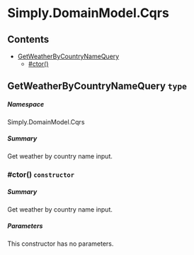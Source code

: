 <a name='assembly'></a>
# Simply.DomainModel.Cqrs

## Contents

- [GetWeatherByCountryNameQuery](#T-Simply-DomainModel-Cqrs-GetWeatherByCountryNameQuery 'Simply.DomainModel.Cqrs.GetWeatherByCountryNameQuery')
  - [#ctor()](#M-Simply-DomainModel-Cqrs-GetWeatherByCountryNameQuery-#ctor-Simply-DomainModel-GetCountriesInput- 'Simply.DomainModel.Cqrs.GetWeatherByCountryNameQuery.#ctor(Simply.DomainModel.GetCountriesInput)')

<a name='T-Simply-DomainModel-Cqrs-GetWeatherByCountryNameQuery'></a>
## GetWeatherByCountryNameQuery `type`

##### Namespace

Simply.DomainModel.Cqrs

##### Summary

Get weather by country name input.

<a name='M-Simply-DomainModel-Cqrs-GetWeatherByCountryNameQuery-#ctor-Simply-DomainModel-GetCountriesInput-'></a>
### #ctor() `constructor`

##### Summary

Get weather by country name input.

##### Parameters

This constructor has no parameters.
